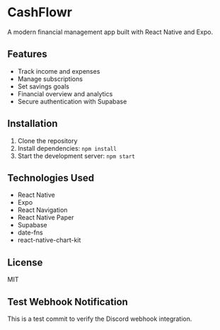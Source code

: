 # CashFlowr

A modern financial management app built with React Native and Expo.

## Features

- Track income and expenses
- Manage subscriptions
- Set savings goals
- Financial overview and analytics
- Secure authentication with Supabase

## Installation

1. Clone the repository
2. Install dependencies: `npm install`
3. Start the development server: `npm start`

## Technologies Used

- React Native
- Expo
- React Navigation
- React Native Paper
- Supabase
- date-fns
- react-native-chart-kit

## License

MIT

## Test Webhook Notification

This is a test commit to verify the Discord webhook integration. 